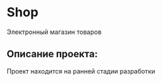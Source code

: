 # Shop

Электронный магазин товаров

## Описание проекта:

Проект находится на ранней стадии разработки